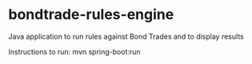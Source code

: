 # bondtrade-rules-engine

 Java application to run rules against Bond Trades and to display results

 Instructions to run:
 mvn spring-boot:run

